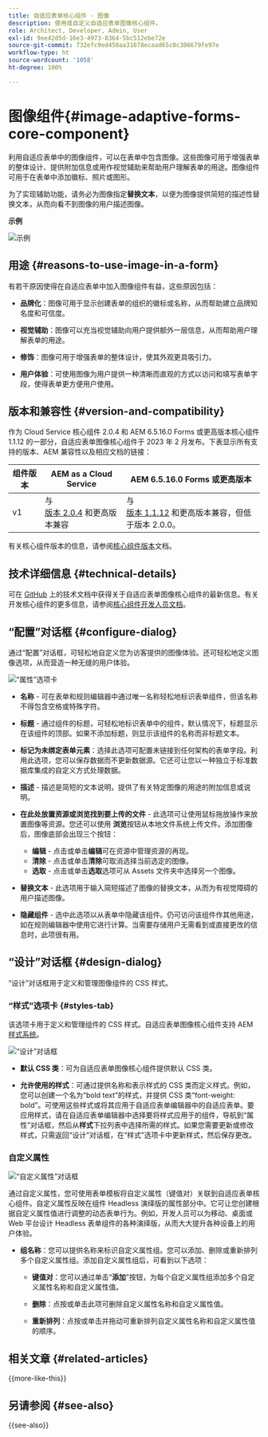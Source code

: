 ```yaml
---
title: 自适应表单核心组件 - 图像
description: 使用或自定义自适应表单图像核心组件。
role: Architect, Developer, Admin, User
exl-id: 9ee42d5d-16e3-4973-8364-5bc512ebe72e
source-git-commit: 732efc9ed450aa31078ecaad65c0c306679fe97e
workflow-type: ht
source-wordcount: '1058'
ht-degree: 100%

---
```


# 图像组件{#image-adaptive-forms-core-component}

利用自适应表单中的图像组件，可以在表单中包含图像。这些图像可用于增强表单的整体设计、提供附加信息或用作视觉辅助来帮助用户理解表单的用途。图像组件可用于在表单中添加徽标、照片或图形。

为了实现辅助功能，请务必为图像指定&#x200B;**替换文本**，以便为图像提供简短的描述性替换文本，从而向看不到图像的用户描述图像。

**示例**

![示例](/help/adaptive-forms/assets/image.png)


## 用途 {#reasons-to-use-image-in-a-form}

有若干原因使得在自适应表单中加入图像组件有益，这些原因包括：

- **品牌化**：图像可用于显示创建表单的组织的徽标或名称，从而帮助建立品牌知名度和可信度。

- **视觉辅助**：图像可以充当视觉辅助向用户提供额外一层信息，从而帮助用户理解表单的用途。

- **修饰**：图像可用于增强表单的整体设计，使其外观更具吸引力。

- **用户体验**：可使用图像为用户提供一种清晰而直观的方式以访问和填写表单字段，使得表单更方便用户使用。

## 版本和兼容性 {#version-and-compatibility}

作为 Cloud Service 核心组件 2.0.4 和 AEM 6.5.16.0 Forms 或更高版本核心组件 1.1.12 的一部分，自适应表单图像核心组件于 2023 年 2 月发布。下表显示所有支持的版本、AEM 兼容性以及相应文档的链接：

| 组件版本 | AEM as a Cloud Service | AEM 6.5.16.0 Forms 或更高版本 |
|---|---|---|
| v1 | 与<br>[版本 2.0.4](/help/adaptive-forms/version.md) 和更高版本兼容 | 与<br>[版本 1.1.12](/help/adaptive-forms/version.md) 和更高版本兼容，但低于版本 2.0.0。 |

有关核心组件版本的信息，请参阅[核心组件版本](/help/adaptive-forms/version.md)文档。


<!-- ## Sample Component Output {#sample-component-output}

To experience the Accordion Component as well as see examples of its configuration options as well as HTML and JSON output, visit the [Component Library](https://adobe.com/go/aem_cmp_library_accordion_cn). -->

## 技术详细信息 {#technical-details}

可在 [GitHub](https://github.com/adobe/aem-core-forms-components/tree/master/ui.af.apps/src/main/content/jcr_root/apps/core/fd/components/form/image/v1/image) 上的技术文档中获得关于自适应表单图像核心组件的最新信息。有关开发核心组件的更多信息，请参阅[核心组件开发人员文档](/help/developing/overview.md)。


## “配置”对话框 {#configure-dialog}

通过“配置”对话框，可轻松地自定义您为访客提供的图像体验。还可轻松地定义图像选项，从而营造一种无缝的用户体验。

![“属性”选项卡](/help/adaptive-forms/assets/image_properties.png)

- **名称** - 可在表单和规则编辑器中通过唯一名称轻松地标识表单组件，但该名称不得包含空格或特殊字符。

- **标题** - 通过组件的标题，可轻松地标识表单中的组件，默认情况下，标题显示在该组件的顶部。如果不添加标题，则显示该组件的名称而非标题文本。

- **标记为未绑定表单元素**：选择此选项可配置未链接到任何架构的表单字段。利用此选项，您可以保存数据而不更新数据源。它还可让您以一种独立于标准数据库集成的自定义方式处理数据。

<!--   **Document of Record bind reference** - This option allows you to associate an Adaptive Form field with Document of Record field. When user enters any value in a linked field of an Adaptive Form that value also appears in the linked field of the corresponding Document of Record. For example, a Document of Record bind reference can be used to display a customer's name and address in a Document of Record, based on the customer's ID entered into the form. In this way, AEM Forms enable you to generate Document of Record and offers a seamless user experience for collecting and managing data.-->

- **描述** - 描述是简短的文本说明，提供了有关特定图像的用途的附加信息或说明。

- **在此处放置资源或浏览找到要上传的文件** - 此选项可让使用鼠标拖放操作来放置图像等资源。您还可以使用 **浏览**&#x200B;按钮从本地文件系统上传文件。添加图像后，图像底部会出现三个按钮：
   - **编辑** - 点击或单击&#x200B;**编辑**&#x200B;可在资源中管理资源的再现。
   - **清除** - 点击或单击&#x200B;**清除**&#x200B;可取消选择当前选定的图像。
   - **选取** - 点击或单击&#x200B;**选取**&#x200B;选项可从 Assets 文件夹中选择另一个图像。

- **替换文本** - 此选项用于输入简短描述了图像的替换文本，从而为有视觉障碍的用户描述图像。

- **隐藏组件** - 选中此选项以从表单中隐藏该组件。仍可访问该组件作其他用途，如在规则编辑器中使用它进行计算。当需要存储用户无需看到或直接更改的信息时，此项很有用。

<!--   **Read-only** - Select the option to make the component non-editable. The user can see the value of the field but cannot modify it. The component remains accessible for other purposes, such as using it for calculations in the Rule Editor.
-->

## “设计”对话框 {#design-dialog}

“设计”对话框用于定义和管理图像组件的 CSS 样式。

### “样式”选项卡 {#styles-tab}

该选项卡用于定义和管理组件的 CSS 样式。自适应表单图像核心组件支持 AEM [样式系统](/help/get-started/authoring.md#component-styling)。

![“设计”对话框](/help/adaptive-forms/assets/checkbox-style.png)

- **默认 CSS 类**：可为自适应表单图像核心组件提供默认 CSS 类。

- **允许使用的样式**：可通过提供名称和表示样式的 CSS 类而定义样式。例如，您可以创建一个名为“bold text”的样式，并提供 CSS 类“font-weight: bold”。可使用这些样式或将其应用于自适应表单编辑器中的自适应表单。要应用样式，请在自适应表单编辑器中选择要将样式应用于的组件，导航到“属性”对话框，然后从&#x200B;**样式**&#x200B;下拉列表中选择所需的样式。如果您需要更新或修改样式，只需返回“设计”对话框，在“样式”选项卡中更新样式，然后保存更改。

### 自定义属性

![“自定义属性”对话框](/help/adaptive-forms/assets/checkbox-customproperties.png)

通过自定义属性，您可使用表单模板将自定义属性（键值对）关联到自适应表单核心组件。自定义属性反映在组件 Headless 演绎版的属性部分中。它可让您创建根据自定义属性值进行调整的动态表单行为。例如，开发人员可以为移动、桌面或 Web 平台设计 Headless 表单组件的各种演绎版，从而大大提升各种设备上的用户体验。

- **组名称**：您可以提供名称来标识自定义属性组。您可以添加、删除或重新排列多个自定义属性组。添加自定义属性组后，可看到以下选项：

   - **键值对**：您可以通过单击“**添加**”按钮，为每个自定义属性组添加多个自定义属性名称和自定义属性值。

   - **删除**：点按或单击此项可删除自定义属性名称和自定义属性值。

   - **重新排列**：点按或单击并拖动可重新排列自定义属性名称和自定义属性值的顺序。

## 相关文章 {#related-articles}

{{more-like-this}}

## 另请参阅 {#see-also}

{{see-also}}